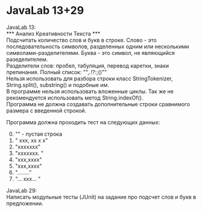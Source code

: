 # JavaLab 13+29  

JavaLab 13:  
*** Анализ Креативности Текста ***  
Подсчитать количество слов и букв в строке. Слово - это последовательность символов, разделенных одним или несколькими символами-разделителями. Буква - это символ, не являющийся разеделителем.   
Разделители слов: пробел, табуляция, перевод каретки, знаки препинания. Полный список: "",.!?:;()""  
Нельзя использовать для разбора строки класс StringTokenizer, String.split(), substring() и подобные им.  
В программе нельзя использовать вложенные циклы. Так же не рекомендуется использовать метод String.indexOf().  
Программа не должна создавать дополнительные строки сравнимого размера с введенной строкой.  
  
Программа должна проходить тест на следующих данных:   

0) "" - пустая строка  
1) "    xxx,    xx x   x"  
2) "xxxxxxx"  
3) "xxxxxxx.    "  
4) "xxx,xxxx"  
5) "xxx,xxxx"  
6) "........"  
7) "... xxx...  "  
  
  
JavaLab 29:  
Написать модульные тесты (JUnit) на задание про подсчет слов и букв в предложении.  
